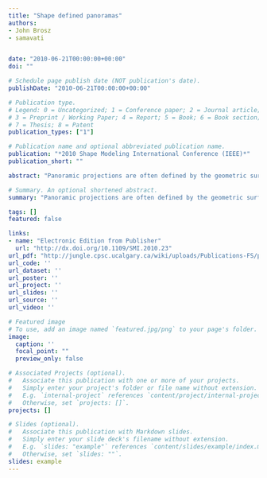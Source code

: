 ```yaml
---
title: "Shape defined panoramas"
authors:
- John Brosz
- samavati


date: "2010-06-21T00:00:00+00:00"
doi: ""

# Schedule page publish date (NOT publication's date).
publishDate: "2010-06-21T00:00:00+00:00"

# Publication type.
# Legend: 0 = Uncategorized; 1 = Conference paper; 2 = Journal article;
# 3 = Preprint / Working Paper; 4 = Report; 5 = Book; 6 = Book section;
# 7 = Thesis; 8 = Patent
publication_types: ["1"]

# Publication name and optional abbreviated publication name.
publication: "*2010 Shape Modeling International Conference (IEEE)*"
publication_short: ""

abstract: "Panoramic projections are often defined by the geometric surfaces used to derive the projections' equations (e.g., spherical and cylindrical panoramas). The parameterization of these surfaces greatly affects the resulting projection equations and image properties. Problematically, unusual parameterization can reproduce panoramas associated with other shapes. In this paper, we ensure an explicit link between surface shape and projection behavior by suggesting use of projection surfaces parameterized by arc-length, binding rendering behavior to surface modeling. This allows us to create new panorama variations beyond the conventional for creating panoramas of CG environments as well as for resampling panoramas created from cameras. Further we describe an interface for composing these panoramas and show how this technique lends itself to controlling distortion and composition of panoramic …"

# Summary. An optional shortened abstract.
summary: "Panoramic projections are often defined by the geometric surfaces used to derive the projections' equations (e.g., spherical and cylindrical panoramas). The parameterization of these surfaces greatly affects the resulting projection equations and image properties. Problematically, unusual parameterization can reproduce panoramas associated with other shapes. In this paper, we ensure an explicit link between surface shape and projection behavior by suggesting use of projection surfaces parameteri..."

tags: []
featured: false

links:
- name: "Electronic Edition from Publisher"
  url: "http://dx.doi.org/10.1109/SMI.2010.23"
url_pdf: "http://jungle.cpsc.ucalgary.ca/wiki/uploads/Publications-FS/panorama-smi2010-brosz.pdf"
url_code: ''
url_dataset: ''
url_poster: ''
url_project: ''
url_slides: ''
url_source: ''
url_video: ''

# Featured image
# To use, add an image named `featured.jpg/png` to your page's folder. 
image:
  caption: ''
  focal_point: ""
  preview_only: false

# Associated Projects (optional).
#   Associate this publication with one or more of your projects.
#   Simply enter your project's folder or file name without extension.
#   E.g. `internal-project` references `content/project/internal-project/index.md`.
#   Otherwise, set `projects: []`.
projects: []

# Slides (optional).
#   Associate this publication with Markdown slides.
#   Simply enter your slide deck's filename without extension.
#   E.g. `slides: "example"` references `content/slides/example/index.md`.
#   Otherwise, set `slides: ""`.
slides: example
---
```

